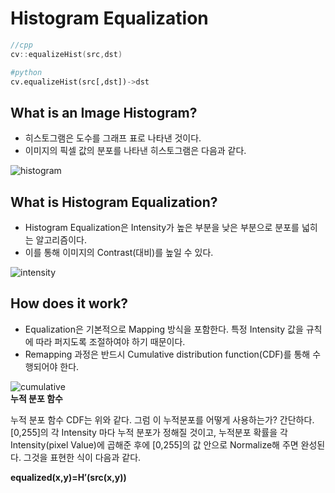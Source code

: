 # Histogram Equalization
```cpp
//cpp
cv::equalizeHist(src,dst)
```
```python
#python
cv.equalizeHist(src[,dst])->dst
```

## What is an Image Histogram?
* 히스토그램은 도수를 그래프 표로 나타낸 것이다.
* 이미지의 픽셀 값의 분포를 나타낸 히스토그램은 다음과 같다.

![histogram](https://docs.opencv.org/3.4/Histogram_Equalization_Theory_0.jpg)   

## What is Histogram Equalization?
* Histogram Equalization은 Intensity가 높은 부분을 낮은 부분으로 분포를 넓히는 알고리즘이다.   
* 이를 통해 이미지의 Contrast(대비)를 높일 수 있다.   

![intensity](https://docs.opencv.org/3.4/Histogram_Equalization_Theory_1.jpg)   


## How does it work?
* Equalization은 기본적으로 Mapping 방식을 포함한다. 특정 Intensity 값을 규칙에 따라 퍼지도록 조절하여야 하기 때문이다. 
* Remapping 과정은 반드시 Cumulative distribution function(CDF)를 통해 수행되어야 한다.

![cumulative](https://docs.opencv.org/3.4/Histogram_Equalization_Theory_2.jpg)   
**누적 분포 함수**

누적 분포 함수 CDF는 위와 같다. 그럼 이 누적분포를 어떻게 사용하는가? 간단하다. [0,255]의 각 Intensity 마다 누적 분포가 정해질 것이고, 누적분포 확률을 각 Intensity(pixel Value)에 곱해준 후에 [0,255]의 값 안으로 Normalize해 주면 완성된다. 그것을 표현한 식이 다음과 같다.   

**equalized(x,y)=H′(src(x,y))**    


